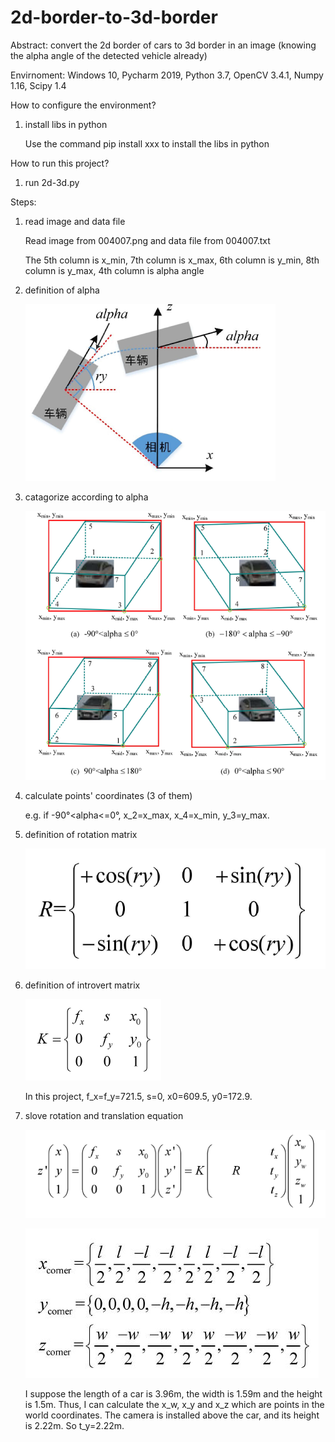 # 2d-border-to-3d-border
Abstract: convert the 2d border of cars to 3d border in an image (knowing the alpha angle of the detected vehicle already)

Envirnoment: Windows 10, Pycharm 2019, Python 3.7, OpenCV 3.4.1, Numpy 1.16, Scipy 1.4

How to configure the environment?

1. install libs in python

    Use the command pip install xxx to install the libs in python

How to run this project?

1. run 2d-3d.py

Steps:

1. read image and data file

    Read image from 004007.png and data file from 004007.txt
    
    The 5th column is x_min, 7th column is x_max, 6th column is y_min, 8th column is y_max, 4th column is alpha angle
    
2. definition of alpha

    ![image](https://github.com/zhongzebin/2d-border-to-3d-border/blob/master/images%20for%20readme/alpha.PNG)
    
3. catagorize according to alpha

    ![image](https://github.com/zhongzebin/2d-border-to-3d-border/blob/master/images%20for%20readme/catagorize.PNG)
    
4. calculate points' coordinates (3 of them)

    e.g. if -90°<alpha<=0°, x_2=x_max, x_4=x_min, y_3=y_max.

5. definition of rotation matrix

    ![image](https://github.com/zhongzebin/2d-border-to-3d-border/blob/master/images%20for%20readme/function1.PNG)
    
6. definition of introvert matrix

    ![image](https://github.com/zhongzebin/2d-border-to-3d-border/blob/master/images%20for%20readme/function3.PNG)
    
    In this project, f_x=f_y=721.5, s=0, x0=609.5, y0=172.9.
    
6. slove rotation and translation equation

    ![image](https://github.com/zhongzebin/2d-border-to-3d-border/blob/master/images%20for%20readme/function2.PNG)
    
    ![image](https://github.com/zhongzebin/2d-border-to-3d-border/blob/master/images%20for%20readme/corner.JPG)
    
    I suppose the length of a car is 3.96m, the width is 1.59m and the height is 1.5m. Thus, I can calculate the x_w, x_y and x_z which are points in the world coordinates. The camera is installed above the car, and its height is 2.22m. So t_y=2.22m.
